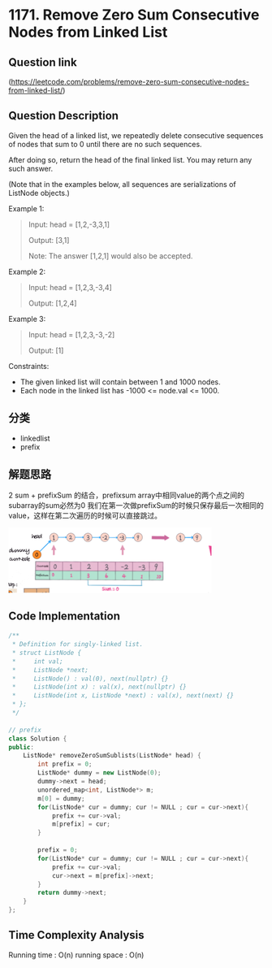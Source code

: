 # 1171. Remove Zero Sum Consecutive Nodes from Linked List

## Question link
(https://leetcode.com/problems/remove-zero-sum-consecutive-nodes-from-linked-list/)

## Question Description
Given the head of a linked list, we repeatedly delete consecutive sequences of nodes that sum to 0 until there are no such sequences.

After doing so, return the head of the final linked list.  You may return any such answer.

(Note that in the examples below, all sequences are serializations of ListNode objects.)

Example 1:
> Input: head = [1,2,-3,3,1]
>
> Output: [3,1]
> 
> Note: The answer [1,2,1] would also be accepted.

Example 2:
> Input: head = [1,2,3,-3,4]
> 
> Output: [1,2,4]

Example 3:
> Input: head = [1,2,3,-3,-2]
> 
> Output: [1]


Constraints:
- The given linked list will contain between 1 and 1000 nodes.
- Each node in the linked list has -1000 <= node.val <= 1000.

## 分类
- linkedlist
- prefix


## 解题思路
2 sum + prefixSum 的结合，prefixsum array中相同value的两个点之间的subarray的sum必然为0
我们在第一次做prefixSum的时候只保存最后一次相同的value，这样在第二次遍历的时候可以直接跳过。

<img src="../assets/1171_idea.png" width="400" />

## Code Implementation
```c++
/**
 * Definition for singly-linked list.
 * struct ListNode {
 *     int val;
 *     ListNode *next;
 *     ListNode() : val(0), next(nullptr) {}
 *     ListNode(int x) : val(x), next(nullptr) {}
 *     ListNode(int x, ListNode *next) : val(x), next(next) {}
 * };
 */

// prefix
class Solution {
public:
    ListNode* removeZeroSumSublists(ListNode* head) {
        int prefix = 0;
        ListNode* dummy = new ListNode(0);
        dummy->next = head;
        unordered_map<int, ListNode*> m;
        m[0] = dummy;
        for(ListNode* cur = dummy; cur != NULL ; cur = cur->next){
            prefix += cur->val;
            m[prefix] = cur;
        }

        prefix = 0;
        for(ListNode* cur = dummy; cur != NULL ; cur = cur->next){
            prefix += cur->val;
            cur->next = m[prefix]->next;
        }
        return dummy->next;
    }
};
```

## Time Complexity Analysis
Running time  : O(n)
running space : O(n)